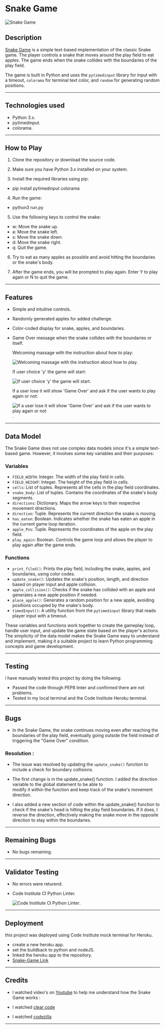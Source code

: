 # Snake Game

![Snake Game](assets/images/terminal-game.png)

## Description

[Snake Game](https://snake-game-eabe7ec81bef.herokuapp.com/) is a simple text-based implementation of the classic Snake game. The player controls a snake that moves around the play field to eat apples. The game ends when the snake collides with the boundaries of the play field.

The game is built in Python and uses the `pytimedinput` library for input with a timeout, `colorama` for terminal text color, and `random` for generating random positions.


--------------------------------------------------------------



## Technologies used

-   Python 3.x.
-   pytimedinput.
-   colorama.

--------------------------------------------------------------



## How to Play

1.  Clone the repository or download the source code.

2.  Make sure you have Python 3.x installed on your system.

3.  Install the required libraries using pip:
*   pip install pytimedinput colorama

4.  Run the game:
*  python3 run.py

5.  Use the following keys to control the snake:

*  w: Move the snake up.
*  a: Move the snake left.
*  s: Move the snake down.
*  d: Move the snake right.
*  q: Quit the game.

6.  Try to eat as many apples as possible and avoid hitting the boundaries or the snake's body.

7.  After the game ends, you will be prompted to play again. Enter Y to play again or N to quit the game.



--------------------------------------------------------------



## Features

-  Simple and intuitive controls.
-  Randomly generated apples for added challenge.
-  Color-coded display for snake, apples, and boundaries.
-  Game Over message when the snake collides with the boundaries or itself.




    Welcoming massage with the instruction about how to play:

   ![Welcoming massage with the instruction about how to play](assets/images/welcome-massage.png).



   If user choice 'y' the game will start:

   ![If user choice 'y' the game will start](assets/images/playing.png).


   If a user lose it will show 'Game Over' and ask if the user wants to play again or not:

   ![If a user lose it will show 'Game Over' and ask if the user wants to play again or not](assets/images/game-over.png).

--------------------------------------------------------------




## Data Model

  The Snake Game does not use complex data models since it's a simple text-based game. However, it involves some key variables and their purposes:

### Variables

-  `FIELD_WIDTH`: Integer. The width of the play field in cells.
-  `FIELD_HEIGHT`: Integer. The height of the play field in cells.
-  `cells`: List of tuples. Represents all the cells in the play field coordinates.
-  `snake_body`: List of tuples. Contains the coordinates of the snake's body segments.
-  `directions`: Dictionary. Maps the arrow keys to their respective movement directions.
-  `direction`: Tuple. Represents the current direction the snake is moving.
-  `has_eaten`: Boolean. Indicates whether the snake has eaten an apple in the current game loop iteration.
-  `apple_Pos`: Tuple. Represents the coordinates of the apple on the play field.
-  `play_again`: Boolean. Controls the game loop and allows the player to play again after the game ends.

### Functions

-  `print_filed()`: Prints the play field, including the snake, apples, and boundaries, using color codes.
-  `update_snake()`: Updates the snake's position, length, and direction based on player input and apple collision.
-  `apple_collision()`: Checks if the snake has collided with an apple and generates a new apple position if needed.
-  `place_apple()`: Generates a random position for a new apple, avoiding positions occupied by the snake's body.
-  `timedInput()`: A utility function from the `pytimedinput` library that reads player input with a timeout.

  These variables and functions work together to create the gameplay loop, handle user input, and update the game state based on the player's actions. The simplicity of the data model makes the Snake Game easy to understand and implement, making it a suitable project to learn Python programming concepts and game development.



--------------------------------------------------------------



## Testing 

   i have manually tested this project by doing the following:

-  Passed the code through PEP8 linter and confirmed there are not problems.
-  Tested in my local terminal and the Code Institute Heroku terminal.





--------------------------------------------------------------



## Bugs

-  In the Snake Game, the snake continues moving even after reaching the boundaries of the play field, eventually going outside 
   the field instead of triggering the "Game Over" condition.

### Resolution :

-  The issue was resolved by updating the `update_snake()` function to include a check for boundary collisions.

*  The first change is in the update_snake() function. I added the direction variable to the global statement to be able to  
   modify it within the function and keep track of the snake's movement direction.

*  I also added a new section of code within the update_snake() function to check if the snake's head is hitting the play field 
   boundaries. If it does, I reverse the direction, effectively making the snake move in the opposite direction to stay within the boundaries.


--------------------------------------------------------------



## Remaining Bugs


- No bugs remaining.



--------------------------------------------------------------



## Validator Testing



-  No errors were returend.

-  Code Institute CI Python Linter.

   ![Code Institute CI Python Linter](assets/images/tester.png).



--------------------------------------------------------------



## Deployment

 this project was deployed using Code Institute mock terminal for Heroku.

-  create a new heroku app.
-  set the buildback to python and nodeJS.
-  linked the heroku app to the repository.
-  [Snake-Game Link](https://snake-game-eabe7ec81bef.herokuapp.com/)





--------------------------------------------------------------



## Credits

- I watched video's on [Youtube](https://www.youtube.com/) to help me understand how the Snake Game works :

- I watched [clear code](https://www.youtube.com/watch?v=lAIawk2IVIM&list=LL&index=2&t=1819s) 

- I watched [codezilla](https://www.youtube.com/watch?v=NFqjO5z1jx0)



--------------------------------------------------------------

